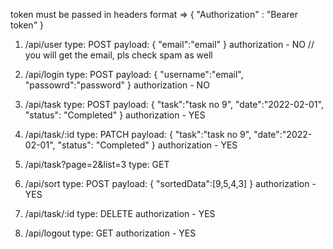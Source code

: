 token must be passed in headers format =>   { "Authorization" : "Bearer token" }


1. /api/user
   type: POST
   payload: {
   "email":"email"
   }
   authorization - NO
   // you will get the email, pls check spam as well

2. /api/login
   type: POST
   payload: {
   "username":"email",
   "passowrd":"password"
   }
   authorization - NO

3. /api/task
   type: POST
   payload: {
   "task":"task no 9",
   "date":"2022-02-01",
   "status": "Completed"
   }
   authorization - YES

4. /api/task/:id
   type: PATCH
   payload: {
   "task":"task no 9",
   "date":"2022-02-01",
   "status": "Completed"
   }
   authorization - YES

5. /api/task?page=2&list=3
   type: GET

6. /api/sort
   type: POST
   payload: {
   "sortedData":[9,5,4,3]
   }
authorization - YES

7. /api/task/:id
   type: DELETE
authorization - YES

8. /api/logout
   type: GET
authorization - YES